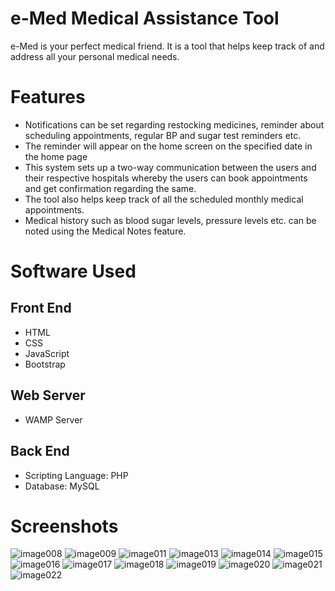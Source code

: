 # e-Med Medical Assistance Tool

e-Med is your perfect medical friend. It is a tool that helps keep track of and address all your personal medical needs.

# Features

- Notifications can be set regarding restocking medicines, reminder about scheduling appointments, regular BP and sugar test reminders etc. 
- The reminder will appear on the home screen on the specified date in the home page
- This system sets up a two-way communication between the users and their respective hospitals whereby the users can book appointments and get confirmation regarding the same. 
- The tool also helps keep track of all the scheduled monthly medical appointments.
- Medical history such as blood sugar levels, pressure levels etc. can be noted using the Medical Notes feature.

# Software Used
## Front End

- HTML
- CSS
- JavaScript
- Bootstrap

## Web Server

- WAMP Server

## Back End 

- Scripting Language: PHP
- Database: MySQL

# Screenshots
![image008](https://user-images.githubusercontent.com/66522297/114921340-16115280-9e48-11eb-9828-f99065241c0d.png)
![image009](https://user-images.githubusercontent.com/66522297/114921527-478a1e00-9e48-11eb-9e7c-0256eeb6e1a5.png)
![image011](https://user-images.githubusercontent.com/66522297/114921615-61c3fc00-9e48-11eb-9982-cffc5c02b493.png)
![image013](https://user-images.githubusercontent.com/66522297/114921672-71434500-9e48-11eb-9705-34de0590cb53.png)
![image014](https://user-images.githubusercontent.com/66522297/114921706-7bfdda00-9e48-11eb-944d-9133d2266570.png)
![image015](https://user-images.githubusercontent.com/66522297/114921711-7dc79d80-9e48-11eb-8b8f-f59bc5a7e7fc.png)
![image016](https://user-images.githubusercontent.com/66522297/114921721-80c28e00-9e48-11eb-9f69-1ca590d92532.png)
![image017](https://user-images.githubusercontent.com/66522297/114921732-83bd7e80-9e48-11eb-8e75-c3f48474ff68.png)
![image018](https://user-images.githubusercontent.com/66522297/114921738-86b86f00-9e48-11eb-9b1c-22f00b677bbb.png)
![image019](https://user-images.githubusercontent.com/66522297/114921746-891ac900-9e48-11eb-8440-ca79cc6cc5a5.png)
![image020](https://user-images.githubusercontent.com/66522297/114921753-8ae48c80-9e48-11eb-833a-6faded54737e.png)
![image021](https://user-images.githubusercontent.com/66522297/114921760-8d46e680-9e48-11eb-8a50-602ecd2ab94c.png)
![image022](https://user-images.githubusercontent.com/66522297/114921774-91730400-9e48-11eb-93cd-e3c6ab83d491.png)

